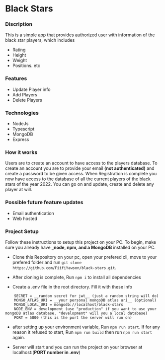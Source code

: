 # Black Stars

### Discription
This is a simple app that provides authorized user with information of the black star players, which includes 
* Rating
* Height
* Weight
* Positions. etc
  
### Features
* Update Player info
* Add Players
* Delete Players

### Technologies
* NodeJs
* Typescript
* MongoDB
* Express

### How it works
Users are to create an account to have access to the players database. 
To create an account you are to provide your email __(not authenticated)__ and create a password to be given access.
When Registration is complete you now have access to the database of all the current players of the black stars of the year 2022.
You can go on and update, create and delete any player at will.

### Possible future feature updates
* Email authentication
* Web hosted

### Project Setup
Follow these instructions to setup this project on your PC.
To begin, make sure you already have ___node, npm, and a MongoDB__ installed on your PC.

* Clone this Repository
on your pc, open your prefered cli, move to your prefered folder and run `git clone https://github.com/FiifiYawson/black-stars.git`.

* After cloning is complete, Run `npm i` to install all dependencies

* Create a .env file in the root directory. Fill it with these info
```.env
    SECRET = __random secret for jwt__ (just a random string will do)    
    MONGO_ATLAS_URI = __your personal mongoDB atlas uri__ (optional)
    MONGO_LOCAL_URI = mongodb://localhost/black-stars
    NODE_ENV = development (use "production" if you want to use your mongoDB atlas database. "development" will you a local database)
    PORT = 5000 (this is the port the server will run on)
```

* after setting up your environment variable, Run `npm run start`.
  If for any reason it refused to start, Run `npm run build` then run `npm run start` again.

* Server will start and you can run the project on your browser at localhost:(__PORT number in .env__)